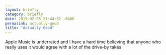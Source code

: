 ```yaml
---
layout: briefly
category: briefly
date: 2019-02-05 21:44:32 -0400
permalink: actually-good
title: "Actually Good"
---
```


Apple Music is underrated and I have a hard time believing that anyone who really uses it would agree with a lot of the drive-by takes